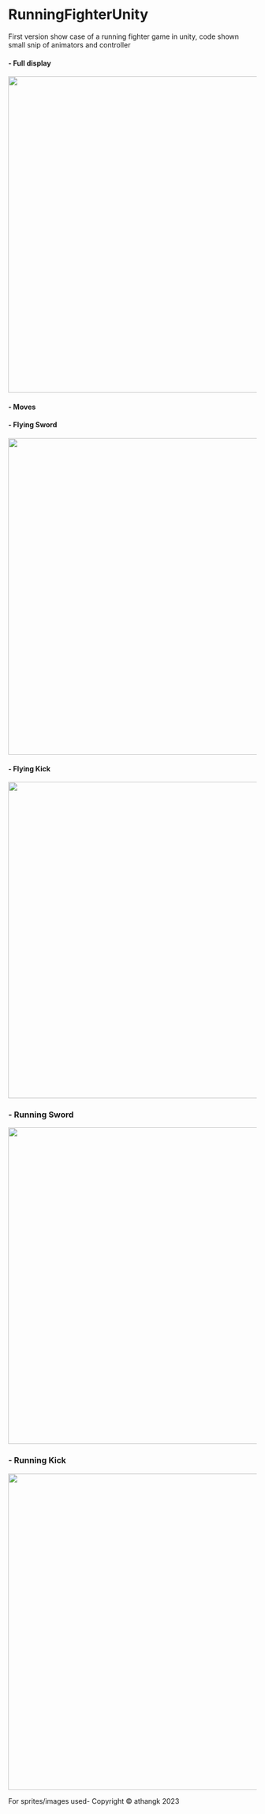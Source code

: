 # RunningFighterUnity
First version show case of a running fighter game in unity, code shown small snip of animators and controller

#### - Full display
  <p float=left>
<img src="https://github.com/athangk/runningFighterUnity/blob/main/full_display_12s.gif" width="640">
  </p>


#### - Moves

#### - Flying Sword
  <p float=left>
<img src="https://github.com/athangk/runningFighterUnity/blob/main/flying_sword.gif" width="640">
  </p>

  
#### - Flying Kick

<img src="https://github.com/athangk/runningFighterUnity/blob/main/flying_kick.gif" width="640">
  
### - Running Sword

<img src="https://github.com/athangk/runningFighterUnity/blob/main/running_sword.gif" width="640">

### - Running Kick

<img src="https://github.com/athangk/runningFighterUnity/blob/main/running_kick.gif" width="640">



For sprites/images used- Copyright © athangk 2023
